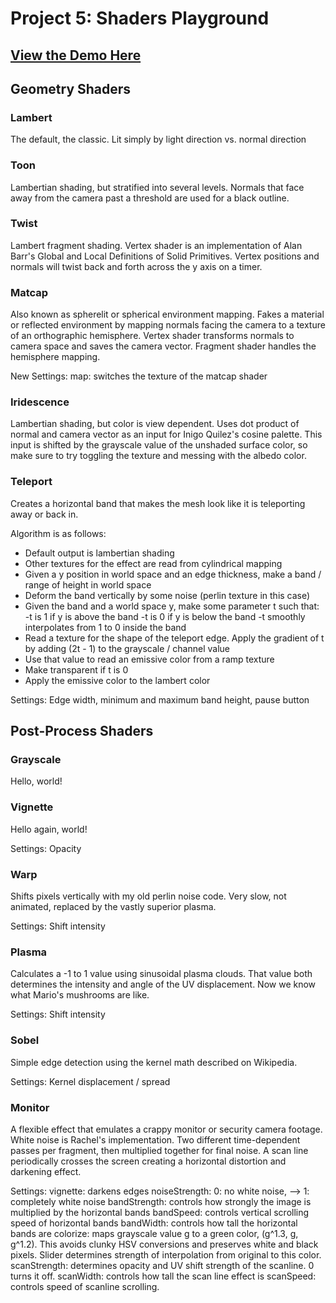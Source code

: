 
# Project 5: Shaders Playground


## [View the Demo Here](https://mccannd.github.io/Project5-Shaders/)

## Geometry Shaders

### Lambert

The default, the classic. Lit simply by light direction vs. normal direction

### Toon

Lambertian shading, but stratified into several levels. Normals that face away from the camera past a threshold are used for a black outline.

### Twist

Lambert fragment shading. Vertex shader is an implementation of Alan Barr's Global and Local Definitions of Solid Primitives. Vertex positions and normals will twist back and forth across the y axis on a timer.

### Matcap

Also known as spherelit or spherical environment mapping. Fakes a material or reflected environment by mapping normals facing the camera to a texture of an orthographic hemisphere. Vertex shader transforms normals to camera space and saves the camera vector. Fragment shader handles the hemisphere mapping.

New Settings:
map: switches the texture of the matcap shader

### Iridescence

Lambertian shading, but color is view dependent. Uses dot product of normal and camera vector as an input for Inigo Quilez's cosine palette. This input is shifted by the grayscale value of the unshaded surface color, so make sure to try toggling the texture and messing with the albedo color. 

### Teleport

Creates a horizontal band that makes the mesh look like it is teleporting away or back in.

Algorithm is as follows:
- Default output is lambertian shading
- Other textures for the effect are read from cylindrical mapping
- Given a y position in world space and an edge thickness, make a band / range of height in world space
- Deform the band vertically by some noise (perlin texture in this case)
- Given the band and a world space y, make some parameter t such that:
    -t is 1 if y is above the band
    -t is 0 if y is below the band
    -t smoothly interpolates from 1 to 0 inside the band
- Read a texture for the shape of the teleport edge. Apply the gradient of t by adding (2t - 1) to the grayscale / channel value
- Use that value to read an emissive color from a ramp texture
- Make transparent if t is 0
- Apply the emissive color to the lambert color

Settings:
Edge width, minimum and maximum band height, pause button

## Post-Process Shaders

### Grayscale

Hello, world!

### Vignette

Hello again, world!

Settings:
Opacity

### Warp

Shifts pixels vertically with my old perlin noise code. Very slow, not animated, replaced by the vastly superior plasma. 

Settings: 
Shift intensity

### Plasma

Calculates a -1 to 1 value using sinusoidal plasma clouds. That value both determines the intensity and angle of the UV displacement. Now we know what Mario's mushrooms are like.

Settings:
Shift intensity

### Sobel

Simple edge detection using the kernel math described on Wikipedia.

Settings:
Kernel displacement / spread

### Monitor

A flexible effect that emulates a crappy monitor or security camera footage.
White noise is Rachel's implementation. Two different time-dependent passes per fragment, then multiplied together for final noise.
A scan line periodically crosses the screen creating a horizontal distortion and darkening effect.

Settings:
vignette: darkens edges
noiseStrength: 0: no white noise, --> 1: completely white noise
bandStrength: controls how strongly the image is multiplied by the horizontal bands
bandSpeed: controls vertical scrolling speed of horizontal bands
bandWidth: controls how tall the horizontal bands are
colorize: maps grayscale value g to a green color, (g^1.3, g, g^1.2). This avoids clunky HSV conversions and preserves white and black pixels. Slider determines strength of interpolation from original to this color.
scanStrength: determines opacity and UV shift strength of the scanline. 0 turns it off.
scanWidth: controls how tall the scan line effect is
scanSpeed: controls speed of scanline scrolling.